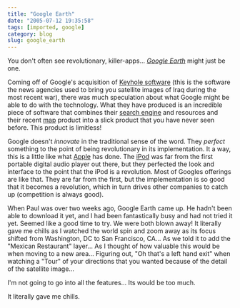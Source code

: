```yaml
---
title: "Google Earth"
date: "2005-07-12 19:35:58"
tags: [imported, google]
category: blog
slug: google_earth
---
```


You don't often see revolutionary, killer-apps... <em><a href="https://earth.google.com/">Google Earth</a></em> might just be one.

Coming off of Google's acquisition of <a href="https://www.google.com/press/pressrel/keyhole.html">Keyhole software</a> (this is the software the news agencies used to bring you satellite images of Iraq during the most recent war), there was much speculation about what Google might be able to do with the technology. What they have produced is an incredible piece of software that combines their <a href="https://www.google.com">search engine</a> and resources and their recent <a href="https://maps.google.com/">map</a> product into a slick product that you have never seen before. This product is limitless!

Google doesn't <em>innovate</em> in the traditional sense of the word. They <em>perfect</em> something to the point of being revolutionary in its implementation. It a way, this is a little like what <a href="https://www.apple.com">Apple</a> has done. The <a href="https://www.ipod.com">iPod</a> was far from the first portable digital audio player out there, but they perfected the look and interface to the point that the iPod is a revolution. Most of Googles offerings are like that. They are far from the first, but the implementation is so good that it becomes a revolution, which in turn drives other companies to catch up (competition is always good).

When Paul was over two weeks ago, Google Earth came up. He hadn't been able to download it yet, and I had been fantastically busy and had not tried it yet. Seemed like a good time to try. We were both blown away! It literally gave me chills as I watched the world spin and zoom away as its focus shifted from Washington, DC to San Francisco, CA... As we told it to add the "Mexican Restaurant" layer... As I thought of how valuable this would be when moving to a new area... Figuring out, "Oh that's a left hand exit" when watching a "Tour" of your directions that you wanted because of the detail of the satellite image...

I'm not going to go into all the features... Its would be too much.

It literally gave me chills.
